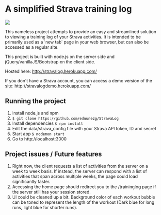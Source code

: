 A simplified Strava training log
==============================================

![](http://i66.tinypic.com/mohn5.png)

This nameless project attempts to provide an easy and streamlined solution to viewing a training log of your Strava activities. It is intended to be primarily used as a 'new tab' page in your web browser, but can also be accessed as a regular site.

This project is built with node.js on the server side and jQuery/vanillaJS/Bootstrap on the client side.

Hosted here: http://stravalog.herokuapp.com/

If you don't have a Strava account, you can access a demo version of the site: http://stravalogdemo.herokuapp.com/

Running the project
--------------------

1. Install node.js and npm
2. ```$ git clone https://github.com/ednunezg/StravaLog```
3. Install dependencies ```$ npm install```
4. Edit the data/strava_config file with your Strava API token, ID and secret
5. Start app ```$ nodemon start```
6. Go to http://localhost:3000

Project issues / Future features
--------------------------------

1. Right now, the client requests a list of activities from the server on a week to week basis. If instead, the server can respond with a list of activities that span across multiple weeks, the page could load significantly faster.
2. Accessing the home page should redirect you to the /traininglog page if the server still has your session stored.
3. UI could be cleaned up a bit. Background color of each workout bubble can be toned to represent the length of the workout (Dark blue for long runs, light blue for shorter runs).
